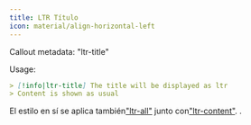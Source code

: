 ```yaml
---
title: LTR Título
icon: material/align-horizontal-left
---
```


Callout metadata: "ltr-title"

Usage:

```md
> [!info|ltr-title] The title will be displayed as ltr
> Content is shown as usual
```

El estilo en sí se aplica también["ltr-all"](../combined-styling/page-12.md)
junto con["ltr-content"](../content-styling/page-2.md).
.

